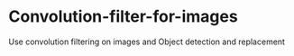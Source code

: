 # Convolution-filter-for-images
Use convolution filtering on images and Object detection and replacement
